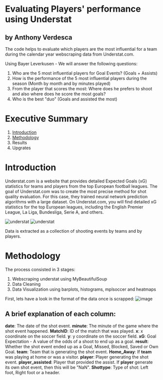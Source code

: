 # Evaluating Players' performance using Understat
## by Anthony Verdesca

The code helps to evaluate which players are the most influential for a team during the calendar year webscraping data from Understat.com.  

Using Bayer Leverkusen - We will answer the following questions:

1) Who are the 5 most influential players for Goal Events? (Goals + Assists)
2) How is the performance of the 5 most influential players during the season (Month by month and by minutes played)
3) From the player that scores the most: Where does he prefers to shoot and also where does he score the most goals?
4) Who is the best "duo" (Goals and assisted the most)

# Executive Summary
1. [Introduction](https://github.com/DatafromtheBleachers/Understat/new/main?filename=README.md#introduction)
2. [Methodology](https://github.com/DatafromtheBleachers/Understat/new/main?filename=README.md#methodology)
3. Results
4. Upgrates

# Introduction
Understat.com is a website that provides detailed Expected Goals (xG) statistics for teams and players from the top European football leagues.
The goal of Understat.com was to create the most precise method for shot quality evaluation. For this case, they trained neural network prediction algorithms with a large dataset.
On Understat.com, you will find detailed xG statistics for the top European leagues, including the English Premier League, La Liga, Bundesliga, Serie A, and others.

![understat](https://github.com/user-attachments/assets/ee79eb93-3026-466d-9d33-33542fe33d18)
![understat](https://github.com/user-attachments/assets/98fad07f-26ce-4f3f-805c-8f69c02f8ac8)

Data is extracted as a collection of shooting events by teams and by players. 

# Methodology

The process consisted in 3 stages:
1) Webscraping understat using MyBeautifulSoup
2) Data Cleaning 
3) Data Visualization using barplots, histograms, mplsoccer and heatmaps

First, lets have a look in the format of the data once is scrapped:
![image](https://github.com/user-attachments/assets/9d4b7817-98af-4101-a04d-328861636a37)

## A brief explanation of each column: ##

**date**: The date of the shot event.
**minute**: The minute of the game where the shot event happened.
**MatchID**: ID of the match that was played.
**x**: x coordinate on the soccer field.
**y**: y coordinate on the soccer field.
**xG**: Goal Expectation - A value of the odds of a shoot to end up as a goal.
**result**: Whether the shot event ended up as a Goal, Missed, Blocked, Saved or Own Goal.
**team**: Team that is generating the shot event.
**Home_Away**: If **team** was playing at home or was a visitor.
**player**: Player generating the shot event.
**player_assisted**: Player that provided the assist. If **player** generate its own shot event, then this will be "NaN".
**Shottype**: Type of shot: Left foot, Right foot or a header.
